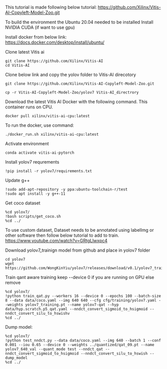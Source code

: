 This tutorial is made following below tutorial:
https://github.com/Xilinx/Vitis-AI-Copyleft-Model-Zoo.git


To build the environment the Ubuntu 20.04 needed to be installed 
Install NVIDIA CUDA (if want to use gpu)

Install docker from below link:
https://docs.docker.com/desktop/install/ubuntu/


Clone latest Vitis ai 
```
git clone https://github.com/Xilinx/Vitis-AI
cd Vitis-AI

```

Clone below link and copy the yolov folder to Vitis-AI direcotory
```
git clone https://github.com/Xilinx/Vitis-AI-Copyleft-Model-Zoo.git

cp -r Vitis-AI-Copyleft-Model-Zoo/yolov7 Vitis-AI_directrory
```


Download the latest Vitis AI Docker with the following command. This container runs on CPU.

```
docker pull xilinx/vitis-ai-cpu:latest  
```

To run the docker, use command:
```
./docker_run.sh xilinx/vitis-ai-cpu:latest
```



Activate environment 

```
conda activate vitis-ai-pytorch

```

Install yolov7 requrements

```
!pip install -r yolov7/requirements.txt

```

Update g++
```
!sudo add-apt-repository -y ppa:ubuntu-toolchain-r/test
!sudo apt install -y g++-11
```

Get coco dataset 
```
%cd yolov7/
!bash scripts/get_coco.sh
%cd ../
```

To use custom dataset, Dataset needs to be annotated using labelImg or other software then follow below tutorial to add to train.
https://www.youtube.com/watch?v=GRtgLlwxpc4



Download yolov7_trainign model from github and place in yolov7 folder
```
cd yolov7 
wget https://github.com/WongKinYiu/yolov7/releases/download/v0.1/yolov7_training.pt
```

Train qant aware training 
keep --device 0 if you are running on GPU else remove 

```
%cd yolov7/
!python train_qat.py --workers 16 --device 0 --epochs 100 --batch-size 8 --data data/coco.yaml --img 640 640 --cfg cfg/training/yolov7.yaml --weights yolov7_training.pt --name yolov7-qat --hyp data/hyp.scratch.p5_qat.yaml --nndct_convert_sigmoid_to_hsigmoid --nndct_convert_silu_to_hswishv 
%cd ../
```

Dump model: 

```
%cd yolov7/
!python test_nndct.py --data data/coco.yaml --img 640 --batch 1 --conf 0.001 --iou 0.65 --device 0 --weights ../quantized/qat_09.pt --name yolov7_640_val --quant_mode test --nndct_qat --nndct_convert_sigmoid_to_hsigmoid --nndct_convert_silu_to_hswish --dump_model
%cd ../

```








